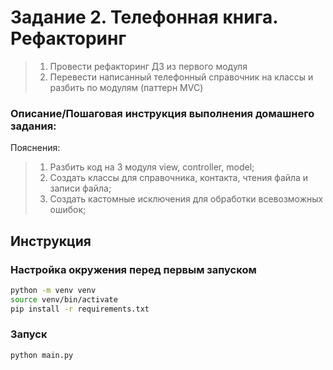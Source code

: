 # Задание 2. Телефонная книга. Рефакторинг

> 1. Провести рефакторинг ДЗ из первого модуля
> 2. Перевести написанный телефонный справочник на классы и разбить по модулям (паттерн MVC)

### Описание/Пошаговая инструкция выполнения домашнего задания:
Пояснения:
> 1. Разбить код на 3 модуля view, controller, model;
> 2. Создать классы для справочника, контакта, чтения файла и записи файла;
> 3. Создать кастомные исключения для обработки всевозможных ошибок;

## Инструкция
### Настройка окружения перед первым запуском
```bash
python -m venv venv
source venv/bin/activate
pip install -r requirements.txt
```
### Запуск
```bash
python main.py
```
